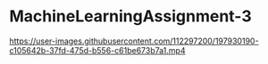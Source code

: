 # MachineLearningAssignment-3

https://user-images.githubusercontent.com/112297200/197930190-c105642b-37fd-475d-b556-c61be673b7a1.mp4

